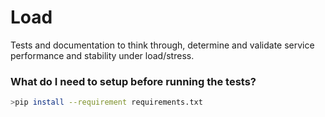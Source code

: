 # Load

Tests and documentation to think through, determine and validate
service performance and stability under load/stress.

### What do I need to setup before running the tests?

```bash
>pip install --requirement requirements.txt
```

